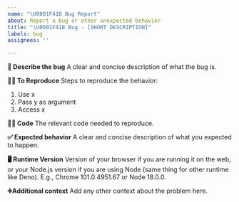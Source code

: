 ```yaml
---
name: "\U0001F41B Bug Report"
about: Report a bug or other unexpected behavior
title: "\U0001F41B Bug - [SHORT DESCRIPTION]"
labels: bug
assignees: ''

---
```


**🐛 Describe the bug**
A clear and concise description of what the bug is.

**🧑‍🏫 To Reproduce**
Steps to reproduce the behavior:
1. Use x
2. Pass y as argument
3. Access x

**🧑‍💻 Code**
The relevant code needed to reproduce.

**✅ Expected behavior**
A clear and concise description of what you expected to happen.

**🖥️ Runtime Version**
Version of your browser if you are running it on the web, or your Node.js version if you are using Node (same thing for other runtime like Deno). E.g., Chrome 101.0.4951.67 or Node 18.0.0.

**➕Additional context**
Add any other context about the problem here.
